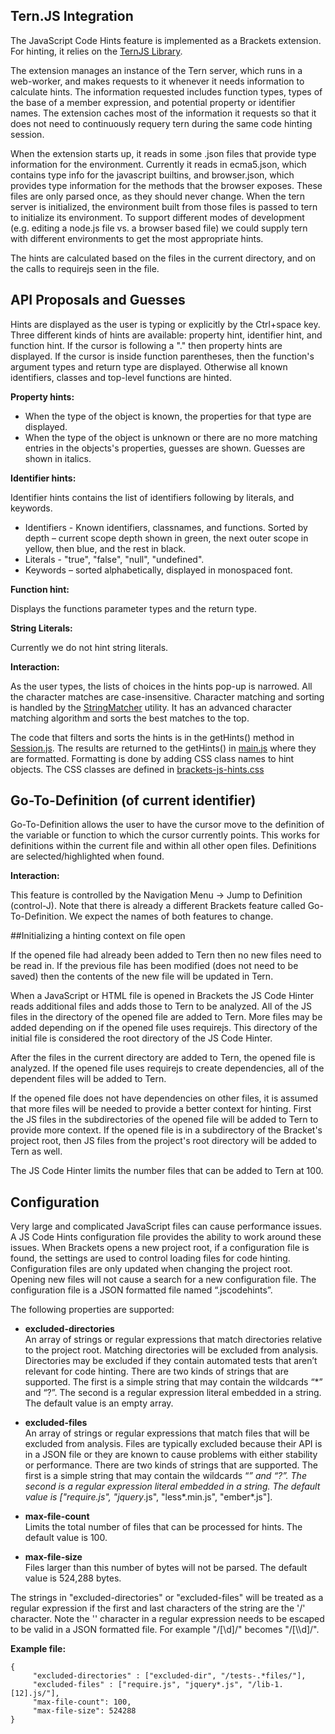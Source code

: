 ## Tern.JS Integration 
The JavaScript Code Hints feature is implemented as a Brackets extension. For hinting, it relies on the [TernJS Library](http://www.ternjs.net).  

The extension manages an instance of the Tern server, which runs in a web-worker, and makes requests to it whenever it needs information to calculate hints.  The information requested includes function types, types of the base of a member expression, and potential property or identifier names.  The extension caches most of the information it requests so that it does not need to continuously requery tern during the same code hinting session.

When the extension starts up, it reads in some .json files that provide type information for the environment.  Currently it reads in ecma5.json, which contains type info for the javascript builtins, and browser.json, which provides type information for the methods that the browser exposes.  These files are only parsed once, as they should never change.  When the tern server is initialized, the environment built from those files is passed to tern to initialize its environment.  To support different modes of development (e.g. editing a node.js file vs. a browser based file) we could supply tern with different environments to get the most appropriate hints.

The hints are calculated based on the files in the current directory, and on the calls to requirejs seen in the file.

## API Proposals and Guesses
Hints are displayed as the user is typing or explicitly by the Ctrl+space key. Three different kinds of hints are available: property hint, identifier hint, and function hint. If the cursor is following a "." then property hints are displayed. If the cursor is inside function parentheses, then the function's argument types and return type are displayed. Otherwise all known identifiers, classes and top-level functions are hinted.

**Property hints:**
* When the type of the object is known, the properties for that type are displayed.
* When the type of the object is unknown or there are no more matching entries in the objects's properties, guesses are shown. Guesses are shown in italics.

**Identifier hints:**

Identifier hints contains the list of identifiers following by literals, and keywords.

* Identifiers - Known identifiers, classnames, and functions. Sorted by depth – current scope depth shown in green, the next outer scope in yellow, then blue, and the rest in black.
* Literals - "true", "false", "null", "undefined".
* Keywords – sorted alphabetically, displayed in monospaced font.

**Function hint:**

Displays the functions parameter types and the return type.

**String Literals:**

Currently we do not hint string literals.

**Interaction:**

As the user types, the lists of choices in the hints pop-up is narrowed. All the character matches are case-insensitive. Character matching and sorting is handled by the [StringMatcher](https://github.com/adobe/brackets/blob/master/src/utils/StringMatch.js) utility. It has an advanced character matching algorithm and sorts the best matches to the top.

The code that filters and sorts the hints is in the getHints() method in [Session.js](https://github.com/adobe/brackets/blob/master/src/extensions/default/JavaScriptCodeHints/Session.js). The results are returned to the getHints() in [main.js](https://github.com/adobe/brackets/blob/master/src/extensions/default/JavaScriptCodeHints/main.js) where they are formatted. Formatting is done by adding CSS class names to hint objects. The CSS classes are defined in [brackets-js-hints.css](https://github.com/adobe/brackets/blob/master/src/extensions/default/JavaScriptCodeHints/styles/brackets-js-hints.css)

## Go-To-Definition (of current identifier)
Go-To-Definition allows the user to have the cursor move to the definition of the variable or function to which the cursor currently points.  This works for definitions within the current file and within all other open files.  Definitions are selected/highlighted when found.

**Interaction:**

This feature is controlled by the Navigation Menu -> Jump to Definition (control-J).  Note that there is already a different Brackets feature called Go-To-Definition.  We expect the names of both features to change.

##Initializing a hinting context on file open

If the opened file had already been added to Tern then no new files need to be read in. If the previous file has been modified (does not need to be saved) then the contents of the new file will be updated in Tern.

When a JavaScript or HTML file is opened in Brackets the JS Code Hinter reads additional files and adds those to Tern to be analyzed. All of the JS files in the directory of the opened file are added to Tern. More files may be added depending on if the opened file uses requirejs. This directory of the initial file is considered the root directory of the JS Code Hinter.

After the files in the current directory are added to Tern, the opened file is analyzed. If the opened file uses requirejs to create dependencies, all of the dependent files will be added to Tern.

If the opened file does not have dependencies on other files, it is assumed that more files will be needed to provide a better context for hinting. First the JS files in the subdirectories of the opened file will be added to Tern to provide more context. If the opened file is in a subdirectory of the Bracket's project root, then JS files from the project's root directory will be added to Tern as well. 

The JS Code Hinter limits the number files that can be added to Tern at 100.

## Configuration

Very large and complicated JavaScript files can cause performance issues. A JS Code Hints configuration file provides the ability to work around these issues. When Brackets opens a new project root, if a configuration file is found, the settings are used to control loading files for code hinting. Configuration files are only updated when changing the project root. Opening new files will not cause a search for a new configuration file. The configuration file is a JSON formatted file named “.jscodehints”.

The following properties are supported:

* **excluded-directories**   
An array of strings or regular expressions that match directories relative to the project root. Matching directories will be excluded from analysis. Directories may be excluded if they contain automated tests that aren’t relevant for code hinting. There are two kinds of strings that are supported. The first is a simple string that may contain the wildcards “*” and “?”. The second is a regular expression literal embedded in a string. The default value is an empty array.

* **excluded-files**  
An array of strings or regular expressions that match files that will be excluded from analysis. Files are typically excluded because their API is in a JSON file or they are known to cause problems with either stability or performance. There are two kinds of strings that are supported. The first is a simple string that may contain the wildcards “*” and “?”.  The second is a regular expression literal embedded in a string. The default value is ["require.js", "jquery*.js", "less*.min.js", "ember*.js"].
* **max-file-count**   
Limits the total number of files that can be processed for hints. The default value is 100.

* **max-file-size**  	
Files larger than this number of bytes will not be parsed. The default value is 524,288 bytes.

The strings in "excluded-directories" or "excluded-files" will be treated as a regular expression if the first and last characters of the string are the '/' character. Note the '\' character in a regular expression needs to be escaped to be valid in a JSON formatted file. For example "/[\d]/" becomes "/[\\\\d]/".

**Example file:**

    {               
         "excluded-directories" : ["excluded-dir", "/tests-.*files/"],  
         "excluded-files" : ["require.js", "jquery*.js", "/lib-1.[12].js/"],  
         "max-file-count": 100,   
         "max-file-size": 524288  
    }

